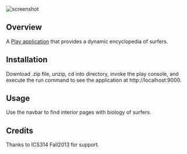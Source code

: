 ![screenshot](https://raw.github.com/sanpeim/github/surferpediav2/master/doc/surferpedia.png)

Overview
--------

A [Play application](http://www.playframework.com/) that provides a dynamic encyclopedia of surfers.

Installation
------------

Download .zip file, unzip, cd into directory, invoke the play console, and execute the run command to see the application at http://localhost:9000.

Usage
-----

Use the navbar to find interior pages with biology of surfers.

Credits
-------

Thanks to ICS314 Fall2013 for support.